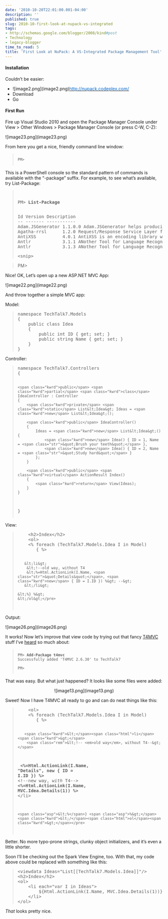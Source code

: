 ```yaml
---
date: '2010-10-20T22:01:00.001-04:00'
description: ''
published: true
slug: 2010-10-first-look-at-nupack-vs-integrated
tags:
- http://schemas.google.com/blogger/2008/kind#post
- Technology
- legacy-blogger
time_to_read: 5
title: 'First Look at NuPack: A VS-Integrated Package Management Tool'
---
```


<h4>Installation</h4>
<p>Couldn’t be easier:</p>  <ul>   <li>![image2.png](image2.png)<a href="http://nupack.codeplex.com/"><u><font color="#0066cc">http://nupack.codeplex.com/</font></u></a> </li>    <li>Download </li>    <li>Go </li> </ul>  <h4>First Run</h4>
<p>Fire up Visual Studio 2010 and open the Package Manager Console under View &gt; Other Windows &gt; Package Manager Console (or press C-W, C-Z):</p>
<p>![image23.png](image23.png)</p>
<p>From here you get a nice, friendly command line window:</p>
<blockquote>   <pre><code><p>PM&gt;</p></code></pre>
</blockquote>

<p>This is a PowerShell console so the standard pattern of commands is available with the “-package” suffix. For example, to see what’s available, try List-Package:</p>

<blockquote>
  <pre>  <pre>PM&gt; <strong>List-Package</strong></pre>
Id Version Description <br />-- ------- ----------- <br />Adam.JSGenerator 1.1.0.0 Adam.JSGenerator helps producing snippets...<br />Agatha-rrsl      1.2.0 Request/Response Service Layer for .NET <br />AntiXSS          4.0.1 AntiXSS is an encoding library which uses...<br />Antlr            3.1.1 ANother Tool for Language Recognition...<br />Antlr            3.1.3 ANother Tool for Language Recognition... </pre>

  <pre>&lt;snip&gt; </pre>
</blockquote>

<blockquote>

<p>PM&gt; </p>
</blockquote>

<p>Nice! OK, Let’s open up a new ASP.NET MVC App:</p>

<p>![image22.png](image22.png)</p>

<p>And throw together a simple MVC app:</p>

<p>Model:</p>

<blockquote>
  <pre class="csharpcode"><span class="kwrd">namespace</span> TechTalk7.Models
{
    <span class="kwrd">public</span> <span class="kwrd">class</span> Idea
    {
        <span class="kwrd">public</span> <span class="kwrd">int</span> ID { get; set; }
        <span class="kwrd">public</span> <span class="kwrd">string</span> Name { get; set; }
    }
}</pre>
</blockquote>

<p>Controller:</p>

<blockquote>
  <pre class="csharpcode"><span class="kwrd">namespace</span> TechTalk7.Controllers
{

    <span class="kwrd">public</span> <span class="kwrd">partial</span> <span class="kwrd">class</span> IdeaController : Controller
    {
        <span class="kwrd">private</span> <span class="kwrd">static</span> List&lt;Idea&gt; Ideas = <span class="kwrd">new</span> List&lt;Idea&gt;();

        <span class="kwrd">public</span> IdeaController()
        {
            Ideas = <span class="kwrd">new</span> List&lt;Idea&gt;() { 
                <span class="kwrd">new</span> Idea() { ID = 1, Name = <span class="str">&quot;Brush your teeth&quot;</span> }, 
                <span class="kwrd">new</span> Idea() { ID = 2, Name = <span class="str">&quot;Study hard&quot;</span> } 
            };
        }

        <span class="kwrd">public</span> <span class="kwrd">virtual</span> ActionResult Index()
        {
            <span class="kwrd">return</span> View(Ideas);
        }
    }
}</pre>
</blockquote>

<p>View:</p>

<blockquote>
  <pre class="csharpcode">    &lt;h2&gt;Index&lt;/h2&gt;
    &lt;ol&gt;
    &lt;% <span class="kwrd">foreach</span> (TechTalk7.Models.Idea I <span class="kwrd">in</span> Model)
       { %&gt;

       &lt;li&gt;
        &lt;!--old way, without T4
        &lt;%=Html.ActionLink(I.Name, <span class="str">&quot;Details&quot;</span>, <span class="kwrd">new</span> { ID = I.ID }) %&gt; --&gt;
       &lt;/li&gt;

    &lt;%} %&gt;
    &lt;/ol&gt;</pre>
</blockquote>

<p>Output:</p>

<p>![image26.png](image26.png)</p>

<p>It works! Now let’s improve that view code by trying out that fancy <a href="http://mvccontrib.codeplex.com/wikipage?title=T4MVC">T4MVC</a> stuff I’ve <a href="http://channel9.msdn.com/blogs/jongalloway/jon-takes-five-with-david-ebbo-on-t4mvc">heard</a> so much about:</p>

<blockquote>
  <pre><code><p>PM&gt; <strong>Add-Package t4mvc</strong>     <br />Successfully added 'T4MVC 2.6.30' to TechTalk7 
<br />PM&gt; </p></code></pre>
</blockquote>

<p>That was easy. But what just happened? It looks like some files were added:</p>

<p align="center">![image13.png](image13.png)</p>

<p>Sweet! Now I have T4MVC all ready to go and can do neat things like this:</p>

<blockquote>
  <pre class="csharpcode">    <span class="kwrd">&lt;</span><span class="html">ol</span><span class="kwrd">&gt;</span>
    <span class="asp">&lt;%</span> <span class="kwrd">foreach</span> (TechTalk7.Models.Idea I <span class="kwrd">in</span> Model)
       { <span class="asp">%&gt;</span>

       <span class="kwrd">&lt;</span><span class="html">li</span><span class="kwrd">&gt;</span>
        <span class="rem">&lt;!-- <em>old way</em>, without T4--&gt;</span>
<strong>        <span class="asp">&lt;%</span>=Html.ActionLink(I.Name, <span class="str">&quot;Details&quot;</span>, <span class="kwrd">new</span> { ID = I.ID }) <span class="asp">%&gt;</span>
</strong>
        <span class="rem">&lt;!--new way, *with* T4--&gt;</span>
<strong>        <span class="asp">&lt;%</span>=Html.ActionLink(I.Name, MVC.Idea.Details(1)) <span class="asp">%&gt;</span></strong>
       <span class="kwrd">&lt;/</span><span class="html">li</span><span class="kwrd">&gt;</span>

    <span class="asp">&lt;%</span>} <span class="asp">%&gt;</span>
    <span class="kwrd">&lt;/</span><span class="html">ol</span><span class="kwrd">&gt;</span></pre>
</blockquote>

<p>Better. No more typo-prone strings, clunky object initializers, and it’s even a little shorter.</p>

<p>Soon I’ll be checking out the Spark View Engine, too. With that, my code above could be replaced with something like this:</p>

<blockquote>
  <pre class="csharpcode"><span class="kwrd">&lt;</span><span class="html">viewdata</span> <span class="attr">Ideas</span><span class="kwrd">=&quot;List[[TechTalk7.Models.Idea]]&quot;</span><span class="kwrd">/&gt;</span>
<span class="kwrd">&lt;</span><span class="html">h2</span><span class="kwrd">&gt;</span>Index<span class="kwrd">&lt;/</span><span class="html">h2</span><span class="kwrd">&gt;</span>
<span class="kwrd">&lt;</span><span class="html">ol</span><span class="kwrd">&gt;</span>
    <span class="kwrd">&lt;</span><span class="html">li</span> <span class="attr">each</span><span class="kwrd">=&quot;var I in Ideas&quot;</span><span class="kwrd">&gt;</span>
        ${Html.ActionLink(I.Name, MVC.Idea.Details(1))}
    <span class="kwrd">&lt;/</span><span class="html">li</span><span class="kwrd">&gt;</span>
<span class="kwrd">&lt;/</span><span class="html">ol</span><span class="kwrd">&gt;</span></pre>
</blockquote>

<p><em>That </em>looks pretty nice. </p>